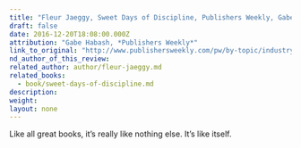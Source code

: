```yaml
---
title: "Fleur Jaeggy, Sweet Days of Discipline, Publishers Weekly, Gabe Habash"
draft: false
date: 2016-12-20T18:08:00.000Z
attribution: "Gabe Habash, *Publishers Weekly*"
link_to_original: "http://www.publishersweekly.com/pw/by-topic/industry-news/tip-sheet/article/72301-pw-staff-picks-the-best-books-we-read-in-2016.html"
nd_author_of_this_review:
related_author: author/fleur-jaeggy.md
related_books:
  - book/sweet-days-of-discipline.md
description:
weight:
layout: none
---
```

Like all great books, it’s really like nothing else. It’s like itself.

